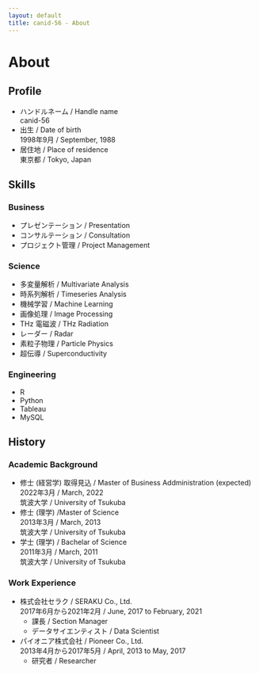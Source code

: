 ```yaml
---
layout: default
title: canid-56 - About
---
```


# About

## Profile

- ハンドルネーム / Handle name   
    canid-56  
- 出生 / Date of birth  
    1998年9月 / September, 1988  
- 居住地 / Place of residence  
    東京都 / Tokyo, Japan

## Skills

### Business

- プレゼンテーション / Presentation  
- コンサルテーション / Consultation  
- プロジェクト管理 / Project Management  

### Science

- 多変量解析 / Multivariate Analysis  
- 時系列解析 / Timeseries Analysis  
- 機械学習 / Machine Learning  
- 画像処理 / Image Processing  
- THz 電磁波 / THz Radiation  
- レーダー / Radar  
- 素粒子物理 / Particle Physics  
- 超伝導 / Superconductivity  

### Engineering

- R  
- Python  
- Tableau  
- MySQL  

## History

### Academic Background

- 修士 (経営学) 取得見込 / Master of Business Addministration (expected)   
    2022年3月 / March, 2022  
    筑波大学 / University of Tsukuba  
- 修士 (理学) /Master of Science  
    2013年3月 / March, 2013  
    筑波大学 / University of Tsukuba  
- 学士 (理学) / Bachelar of Science  
    2011年3月 / March, 2011  
    筑波大学 / University of Tsukuba  

### Work Experience

- 株式会社セラク / SERAKU Co., Ltd.  
    2017年6月から2021年2月 / June, 2017 to February, 2021
    + 課長 / Section Manager  
    + データサイエンティスト / Data Scientist  
- パイオニア株式会社 / Pioneer Co., Ltd.  
    2013年4月から2017年5月 / April, 2013 to May, 2017  
    + 研究者 / Researcher  